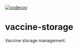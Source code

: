 [![codecov](https://codecov.io/gh/Maua-Dev/back_fastAPI_template/branch/main/graph/badge.svg?token=M16VBNGBR3)](https://codecov.io/gh/Maua-Dev/back_fastAPI_template)

# vaccine-storage

Vaccine storage management.
